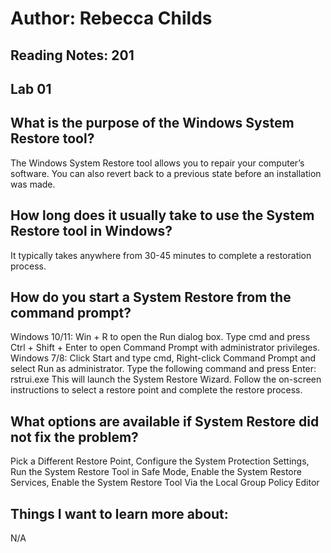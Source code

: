 # Author: Rebecca Childs
## Reading Notes: 201
## Lab 01
## What is the purpose of the Windows System Restore tool?
The Windows System Restore tool allows you to repair your computer’s software. You can also revert back to a previous state before an installation was made. 
## How long does it usually take to use the System Restore tool in Windows?
It typically takes anywhere from 30-45 minutes to complete a restoration process. 
## How do you start a System Restore from the command prompt?
Windows 10/11: Win + R to open the Run dialog box.
Type cmd and press Ctrl + Shift + Enter to open Command Prompt with administrator privileges.
Windows 7/8: Click Start and type cmd, Right-click Command Prompt and select Run as administrator.
Type the following command and press Enter: rstrui.exe
This will launch the System Restore Wizard. Follow the on-screen instructions to select a restore point and complete the restore process.
## What options are available if System Restore did not fix the problem?
Pick a Different Restore Point, Configure the System Protection Settings, Run the System Restore Tool in Safe Mode, Enable the System Restore Services, Enable the System Restore Tool Via the Local Group Policy Editor
## Things I want to learn more about:
N/A
